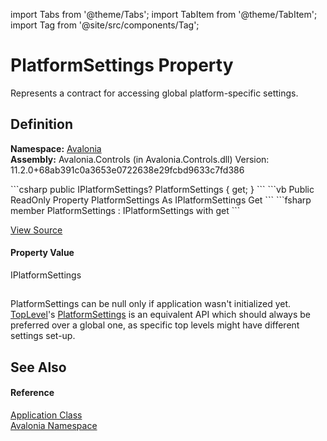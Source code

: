 import Tabs from '@theme/Tabs'; 
import TabItem from '@theme/TabItem'; 
import Tag from '@site/src/components/Tag'; 

# PlatformSettings Property


Represents a contract for accessing global platform-specific settings.



## Definition
**Namespace:** <a href="N_Avalonia">Avalonia</a>  
**Assembly:** Avalonia.Controls (in Avalonia.Controls.dll) Version: 11.2.0+68ab391c0a3653e0722638e29fcbd9633c7fd386

<Tabs groupId="api-code-preview">
<TabItem value="csharp" label="C#">
```csharp
public IPlatformSettings? PlatformSettings { get; }
```
</TabItem>
<TabItem value="vb" label="VB">
```vb
Public ReadOnly Property PlatformSettings As IPlatformSettings
	Get
```
</TabItem>
<TabItem value="fsharp" label="F#">
```fsharp
member PlatformSettings : IPlatformSettings with get
```
</TabItem>
</Tabs>



<a href="https://github.com/AvaloniaUI/Avalonia/tree/master/srcAvalonia.Controls/Application.cs#L207" title="View the source code">View Source</a>



#### Property Value
IPlatformSettings

## 
PlatformSettings can be null only if application wasn't initialized yet. <a href="T_Avalonia_Controls_TopLevel">TopLevel</a>'s <a href="P_Avalonia_Controls_TopLevel_PlatformSettings">PlatformSettings</a> is an equivalent API which should always be preferred over a global one, as specific top levels might have different settings set-up.

## See Also


#### Reference
<a href="T_Avalonia_Application">Application Class</a>  
<a href="N_Avalonia">Avalonia Namespace</a>  
